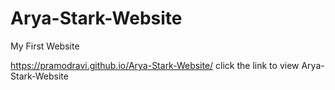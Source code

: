 # Arya-Stark-Website
My First Website

https://pramodravi.github.io/Arya-Stark-Website/
click the link to view Arya-Stark-Website
